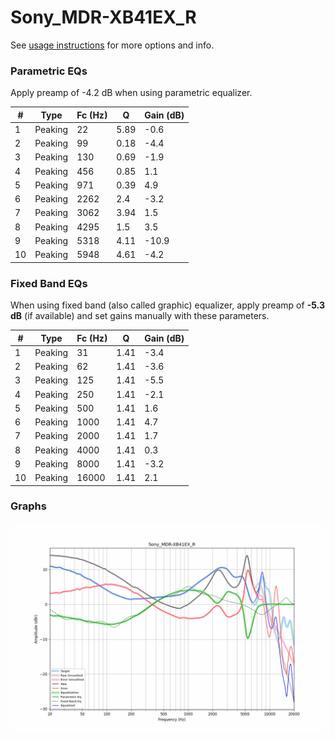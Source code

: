 # Sony_MDR-XB41EX_R
See [usage instructions](https://github.com/jaakkopasanen/AutoEq#usage) for more options and info.

### Parametric EQs
Apply preamp of -4.2 dB when using parametric equalizer.

|   # | Type    |   Fc (Hz) |    Q |   Gain (dB) |
|-----|---------|-----------|------|-------------|
|   1 | Peaking |        22 | 5.89 |        -0.6 |
|   2 | Peaking |        99 | 0.18 |        -4.4 |
|   3 | Peaking |       130 | 0.69 |        -1.9 |
|   4 | Peaking |       456 | 0.85 |         1.1 |
|   5 | Peaking |       971 | 0.39 |         4.9 |
|   6 | Peaking |      2262 | 2.4  |        -3.2 |
|   7 | Peaking |      3062 | 3.94 |         1.5 |
|   8 | Peaking |      4295 | 1.5  |         3.5 |
|   9 | Peaking |      5318 | 4.11 |       -10.9 |
|  10 | Peaking |      5948 | 4.61 |        -4.2 |

### Fixed Band EQs
When using fixed band (also called graphic) equalizer, apply preamp of **-5.3 dB** (if available) and set gains manually with these parameters.

|   # | Type    |   Fc (Hz) |    Q |   Gain (dB) |
|-----|---------|-----------|------|-------------|
|   1 | Peaking |        31 | 1.41 |        -3.4 |
|   2 | Peaking |        62 | 1.41 |        -3.6 |
|   3 | Peaking |       125 | 1.41 |        -5.5 |
|   4 | Peaking |       250 | 1.41 |        -2.1 |
|   5 | Peaking |       500 | 1.41 |         1.6 |
|   6 | Peaking |      1000 | 1.41 |         4.7 |
|   7 | Peaking |      2000 | 1.41 |         1.7 |
|   8 | Peaking |      4000 | 1.41 |         0.3 |
|   9 | Peaking |      8000 | 1.41 |        -3.2 |
|  10 | Peaking |     16000 | 1.41 |         2.1 |

### Graphs
![](./Sony_MDR-XB41EX_R.png)
